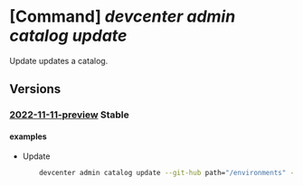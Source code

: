 # [Command] _devcenter admin catalog update_

Update updates a catalog.

## Versions

### [2022-11-11-preview](/Resources/mgmt-plane/L3N1YnNjcmlwdGlvbnMve30vcmVzb3VyY2Vncm91cHMve30vcHJvdmlkZXJzL21pY3Jvc29mdC5kZXZjZW50ZXIvZGV2Y2VudGVycy97fS9jYXRhbG9ncy97fQ==/2022-11-11-preview.xml) **Stable**

<!-- mgmt-plane /subscriptions/{}/resourcegroups/{}/providers/microsoft.devcenter/devcenters/{}/catalogs/{} 2022-11-11-preview -->

#### examples

- Update
    ```bash
        devcenter admin catalog update --git-hub path="/environments" --name "{catalogName}" --dev-center-name "Contoso" --resource-group "rg1"
    ```
